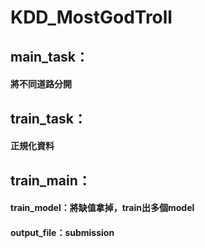 # KDD_MostGodTroll
## main_task：
#### 將不同道路分開

## train_task：
#### 正規化資料

## train_main：
#### train_model：將缺值拿掉，train出多個model
#### output_file：submission
